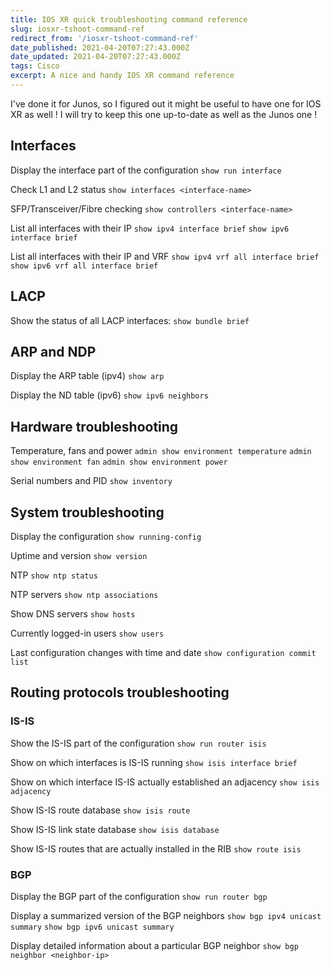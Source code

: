 ```yaml
---
title: IOS XR quick troubleshooting command reference
slug: iosxr-tshoot-command-ref
redirect_from: '/iosxr-tshoot-command-ref'
date_published: 2021-04-20T07:27:43.000Z
date_updated: 2021-04-20T07:27:43.000Z
tags: Cisco
excerpt: A nice and handy IOS XR command reference
---
```


I've done it for Junos, so I figured out it might be useful to have one for IOS XR as well !
I will try to keep this one up-to-date as well as the Junos one !

## Interfaces

Display the interface part of the configuration
`show run interface`

Check L1 and L2 status
`show interfaces <interface-name>`

SFP/Transceiver/Fibre checking
`show controllers <interface-name>`

List all interfaces with their IP
`show ipv4 interface brief`
`show ipv6 interface brief`

List all interfaces with their IP and VRF
`show ipv4 vrf all interface brief`
`show ipv6 vrf all interface brief`

## LACP

Show the status of all LACP interfaces:
`show bundle brief`

## ARP and NDP

Display the ARP table (ipv4)
`show arp`

Display the ND table (ipv6)
`show ipv6 neighbors`

## Hardware troubleshooting

Temperature, fans and power
`admin show environment temperature`
`admin show environment fan`
`admin show environment power`

Serial numbers and PID
`show inventory`

## System troubleshooting

Display the configuration
`show running-config`

Uptime and version
`show version`

NTP
`show ntp status`

NTP servers
`show ntp associations`

Show DNS servers
`show hosts`

Currently logged-in users
`show users`

Last configuration changes with time and date
`show configuration commit list`

## Routing protocols troubleshooting

### IS-IS

Show the IS-IS part of the configuration
`show run router isis`

Show on which interfaces is IS-IS running
`show isis interface brief`

Show on which interface IS-IS actually established an adjacency
`show isis adjacency`

Show IS-IS route database
`show isis route`

Show IS-IS link state database
`show isis database`

Show IS-IS routes that are actually installed in the RIB
`show route isis`

### BGP

Display the BGP part of the configuration
`show run router bgp`

Display a summarized version of the BGP neighbors
`show bgp ipv4 unicast summary`
`show bgp ipv6 unicast summary`

Display detailed information about a particular BGP neighbor
`show bgp neighbor <neighbor-ip>`
